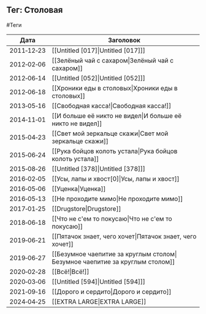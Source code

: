 ## Тег: Столовая
#Теги

| Дата | Заголовок |
| --- | --- |
| 2011&#8209;12&#8209;23 | [[Untitled [017]\|Untitled [017]]] |
| 2012&#8209;02&#8209;06 | [[Зелёный чай с сахаром\|Зелёный чай с сахаром]] |
| 2012&#8209;06&#8209;14 | [[Untitled [052]\|Untitled [052]]] |
| 2012&#8209;06&#8209;18 | [[Хроники еды в столовых\|Хроники еды в столовых]] |
| 2013&#8209;05&#8209;16 | [[Свободная касса!\|Свободная касса!]] |
| 2014&#8209;11&#8209;01 | [[И больше её никто не видел\|И больше её никто не видел]] |
| 2015&#8209;04&#8209;23 | [[Свет мой зеркальце скажи\|Свет мой зеркальце скажи]] |
| 2015&#8209;06&#8209;24 | [[Рука бойцов колоть устала\|Рука бойцов колоть устала]] |
| 2015&#8209;08&#8209;26 | [[Untitled [378]\|Untitled [378]]] |
| 2016&#8209;02&#8209;05 | [[Усы, лапы и хвост[0]\|Усы, лапы и хвост]] |
| 2016&#8209;05&#8209;06 | [[Уценка\|Уценка]] |
| 2016&#8209;05&#8209;13 | [[Не проходите мимо\|Не проходите мимо]] |
| 2017&#8209;01&#8209;25 | [[Drugstore\|Drugstore]] |
| 2018&#8209;06&#8209;18 | [[Что не с'ем то покусаю\|Что не с'ем то покусаю]] |
| 2019&#8209;06&#8209;21 | [[Пятачок знает, чего хочет\|Пятачок знает, чего хочет]] |
| 2019&#8209;06&#8209;27 | [[Безумное чаепитие за круглым столом\|Безумное чаепитие за круглым столом]] |
| 2020&#8209;02&#8209;28 | [[Всё!\|Всё!]] |
| 2020&#8209;03&#8209;06 | [[Untitled [594]\|Untitled [594]]] |
| 2021&#8209;09&#8209;16 | [[Дорого и сердито\|Дорого и сердито]] |
| 2024&#8209;04&#8209;25 | [[EXTRA LARGE\|EXTRA LARGE]] |
